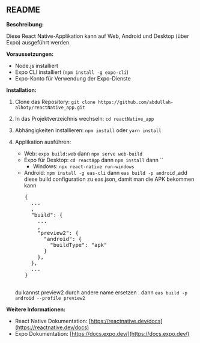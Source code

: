 ## README

**Beschreibung:**

Diese React Native-Applikation kann auf Web, Android und Desktop (über Expo) ausgeführt werden.

**Voraussetzungen:**

- Node.js installiert
- Expo CLI installiert (`npm install -g expo-cli`)
- Expo-Konto für Verwendung der Expo-Dienste

**Installation:**

1. Clone das Repository: `git clone https://github.com/abdullah-alhoty/reactNative_app.git`
2. In das Projektverzeichnis wechseln: `cd reactNative_app`
3. Abhängigkeiten installieren: `npm install` oder `yarn install`
4. Applikation ausführen:

   - Web: `expo build:web` dann `npx serve web-build`
   - Expo für Desktop: `cd reactApp` dann `npm install` dann ``
     - Windows: `npx react-native run-windows`
   - Android: `npm install -g eas-cli` dann `eas build -p android` ,add diese build configuration zu eas.json, damit man die APK bekommen kann  
   <pre>
      {
        ...
        ,
        "build": {
          ...
          ,
          "preview2": {
            "android": {
              "buildType": "apk"
            }
          },
        },
        ...
      }
    </pre>
    du kannst preview2 durch andere name ersetzen . dann `eas build -p android --profile preview2`

**Weitere Informationen:**

- React Native Dokumentation: [https://reactnative.dev/docs](https://reactnative.dev/docs)
- Expo Dokumentation: [https://docs.expo.dev/](https://docs.expo.dev/)
